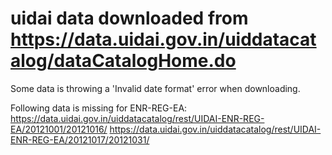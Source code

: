 # uidai data downloaded from https://data.uidai.gov.in/uiddatacatalog/dataCatalogHome.do

Some data is throwing a 'Invalid date format' error when downloading.

Following data is missing for ENR-REG-EA: 
  https://data.uidai.gov.in/uiddatacatalog/rest/UIDAI-ENR-REG-EA/20121001/20121016/
  https://data.uidai.gov.in/uiddatacatalog/rest/UIDAI-ENR-REG-EA/20121017/20121031/
  
